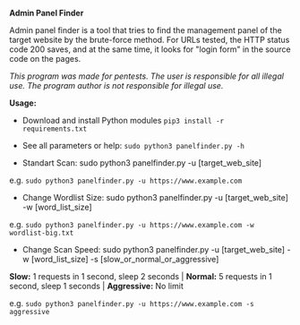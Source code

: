 **Admin Panel Finder**

Admin panel finder is a tool that tries to find the management panel of the target website by the brute-force method.
For URLs tested, the HTTP status code 200 saves, and at the same time, it looks for "login form" in the source code on the pages.

*This program was made for pentests. The user is responsible for all illegal use. The program author is not responsible for illegal use.*

**Usage:**
 - Download and install Python modules `pip3 install -r requirements.txt`
 - See all parameters or help: `sudo python3 panelfinder.py -h`

 - Standart Scan: sudo python3 panelfinder.py -u [target_web_site]

e.g. `sudo python3 panelfinder.py -u https://www.example.com`
 
 - Change Wordlist Size: sudo python3 panelfinder.py -u [target_web_site] -w [word_list_size]

e.g. `sudo python3 panelfinder.py -u https://www.example.com -w wordlist-big.txt`
 
 - Change Scan Speed: sudo python3 panelfinder.py -u [target_web_site] -w [word_list_size] -s [slow_or_normal_or_aggressive]
 
 **Slow:** 1 requests in 1 second, sleep 2 seconds | 
 **Normal:** 5 requests in 1 second, sleep 1 seconds | 
 **Aggressive:** No limit

e.g. `sudo python3 panelfinder.py -u https://www.example.com -s aggressive`

